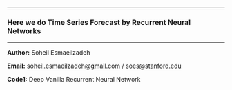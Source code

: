 
-------------
### Here we do Time Series Forecast by Recurrent Neural Networks
-------------
__Author:__ Soheil Esmaeilzadeh

__Email:__ soheil.esmaeilzadeh@gmail.com / soes@stanford.edu

__Code1:__ Deep Vanilla Recurrent Neural Network
        